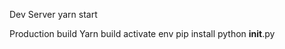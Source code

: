 
Dev Server
 yarn start

Production build
 Yarn build
 activate env
 pip install
 python __init__.py
